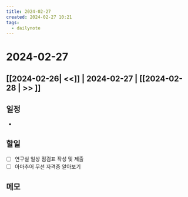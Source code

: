 ```yaml
---
title: 2024-02-27
created: 2024-02-27 10:21
tags:
  - dailynote
---
```

# 2024-02-27
## [[2024-02-26| <<]] | 2024-02-27 | [[2024-02-28 | >> ]]

## 일정
- 

## 할일
- [ ] 연구실 일상 점검표 작성 및 제출
- [ ] 아마추어 무선 자격증 알아보기

## 메모

